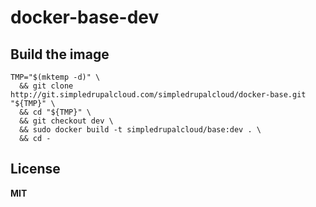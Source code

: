 # docker-base-dev

## Build the image

    TMP="$(mktemp -d)" \
      && git clone http://git.simpledrupalcloud.com/simpledrupalcloud/docker-base.git "${TMP}" \
      && cd "${TMP}" \
      && git checkout dev \
      && sudo docker build -t simpledrupalcloud/base:dev . \
      && cd -

## License

**MIT**
